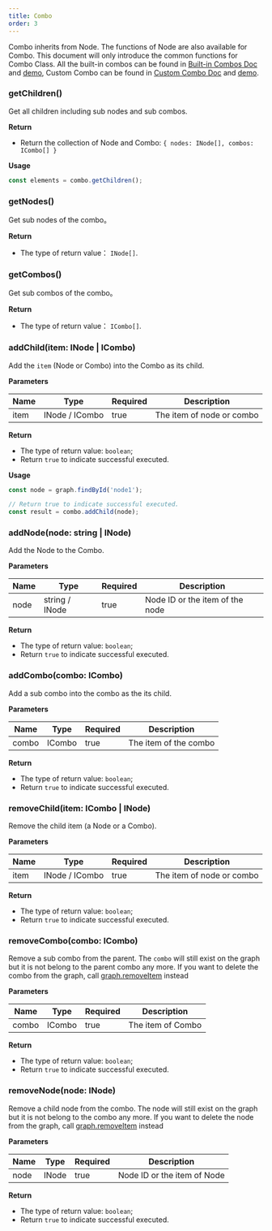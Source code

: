```yaml
---
title: Combo
order: 3
---
```


Combo inherits from Node. The functions of Node are also available for Combo. This document will only introduce the common functions for Combo Class. All the built-in combos can be found in [Built-in Combos Doc](/en/docs/manual/middle/elements/combos/defaultCombo) and [demo](/en/examples/item/defaultCombos), Custom Combo can be found in [Custom Combo Doc](/en/docs/manual/middle/elements/combos/custom-combo) and [demo](/en/examples/item/customCombo).

### getChildren()

Get all children including sub nodes and sub combos.

**Return**

- Return the collection of Node and Combo: `{ nodes: INode[], combos: ICombo[] }`

**Usage**

```javascript
const elements = combo.getChildren();
```

### getNodes()

Get sub nodes of the combo。

**Return**

- The type of return value： `INode[]`.

### getCombos()

Get sub combos of the combo。

**Return**

- The type of return value： `ICombo[]`.

### addChild(item: INode | ICombo)

Add the `item` (Node or Combo) into the Combo as its child.

**Parameters**

| Name | Type           | Required | Description               |
| ---- | -------------- | -------- | ------------------------- |
| item | INode / ICombo | true     | The item of node or combo |

**Return**

- The type of return value: `boolean`;
- Return `true` to indicate successful executed.

**Usage**

```javascript
const node = graph.findById('node1');

// Return true to indicate successful executed.
const result = combo.addChild(node);
```

### addNode(node: string | INode)

Add the Node to the Combo.

**Parameters**

| Name | Type           | Required | Description                     |
| ---- | -------------- | -------- | ------------------------------- |
| node | string / INode | true     | Node ID or the item of the node |

**Return**

- The type of return value: `boolean`;
- Return `true` to indicate successful executed.

### addCombo(combo: ICombo)

Add a sub combo into the combo as the its child.

**Parameters**

| Name  | Type   | Required | Description           |
| ----- | ------ | -------- | --------------------- |
| combo | ICombo | true     | The item of the combo |

**Return**

- The type of return value: `boolean`;
- Return `true` to indicate successful executed.

### removeChild(item: ICombo | INode)

Remove the child item (a Node or a Combo).

**Parameters**

| Name | Type           | Required | Description               |
| ---- | -------------- | -------- | ------------------------- |
| item | INode / ICombo | true     | The item of node or combo |

**Return**

- The type of return value: `boolean`;
- Return `true` to indicate successful executed.

### removeCombo(combo: ICombo)

Remove a sub combo from the parent. The `combo` will still exist on the graph but it is not belong to the parent combo any more. If you want to delete the combo from the graph, call [graph.removeItem](/en/docs/api/Graph#removeitemitem) instead

**Parameters**

| Name  | Type   | Required | Description       |
| ----- | ------ | -------- | ----------------- |
| combo | ICombo | true     | The item of Combo |

**Return**

- The type of return value: `boolean`;
- Return `true` to indicate successful executed.

### removeNode(node: INode)

Remove a child node from the combo. The node will still exist on the graph but it is not belong to the combo any more. If you want to delete the node from the graph, call [graph.removeItem](/en/docs/api/Graph#removeitemitem) instead

**Parameters**

| Name | Type  | Required | Description                 |
| ---- | ----- | -------- | --------------------------- |
| node | INode | true     | Node ID or the item of Node |

**Return**

- The type of return value: `boolean`;
- Return `true` to indicate successful executed.
